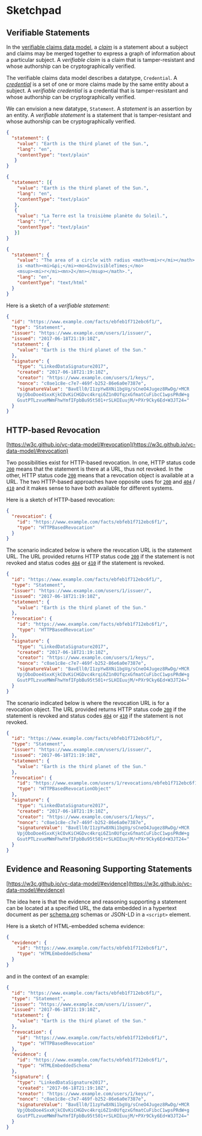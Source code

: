 # Sketchpad

## Verifiable Statements
In the [verifiable claims data model](https://w3c.github.io/vc-data-model/), a _[claim](https://w3c.github.io/vc-data-model/#dfn-claim)_ is a statement about a subject and claims may be merged together to express a graph of information about a particular subject. A _verifiable claim_ is a claim that is tamper-resistant and whose authorship can be cryptographically verified.

The verifiable claims data model describes a datatype, `Credential`. A _[credential](https://w3c.github.io/vc-data-model/#dfn-credential)_ is a set of one or more claims made by the same entity about a subject. A _verifiable credential_ is a credential that is tamper-resistant and whose authorship can be cryptographically verified.

We can envision a new datatype, `Statement`. A _statement_ is an assertion by an entity. A _verifiable statement_ is a statement that is tamper-resistant and whose authorship can be cryptographically verified.

```json
{
  "statement": {
    "value": "Earth is the third planet of the Sun.",
    "lang": "en",
    "contentType": "text/plain"
   }
}
```

```json
{
  "statement": [{
    "value": "Earth is the third planet of the Sun.",
    "lang": "en",
    "contentType": "text/plain"
   },
   {
    "value": "La Terre est la troisième planète du Soleil.",
    "lang": "fr",
    "contentType": "text/plain"
   }]
}
```

```json
{
  "statement": {
    "value": "The area of a circle with radius <math><mi>r</mi></math>
    is <math><mi>&pi;</mi><mo>&InvisibleTimes;</mo>
    <msup><mi>r</mi><mn>2</mn></msup></math>.",
    "lang": "en",
    "contentType": "text/html"
  }
}
```

Here is a sketch of a _verifiable statement_:
```json
{
  "id": "https://www.example.com/facts/ebfeb1f712ebc6f1/",
  "type": "Statement",
  "issuer": "https://www.example.com/users/1/issuer/",
  "issued": "2017-06-18T21:19:10Z",
  "statement": {
    "value": "Earth is the third planet of the Sun."
  },
  "signature": {
    "type": "LinkedDataSignature2017",
    "created": "2017-06-18T21:19:10Z",
    "creator": "https://www.example.com/users/1/keys/",
    "nonce": "c0ae1c8e-c7e7-469f-b252-86e6a0e7387e",
    "signatureValue": "BavEll0/I1zpYw8XNi1bgVg/sCneO4Jugez8RwDg/+MCR
    VpjOboDoe4SxxKjkCOvKiCHGDvc4krqi6Z1n0UfqzxGfmatCuFibcC1wpsPRdW+g
    GsutPTLzvueMWmFhwYmfIFpbBu95t501+rSLHIEuujM/+PXr9Cky6Ed+W3JT24="
  }
}
```

## HTTP-based Revocation
[https://w3c.github.io/vc-data-model/#revocation](https://w3c.github.io/vc-data-model/#revocation)

Two possibilities exist for HTTP-based revocation. In one, HTTP status code [`200`](https://www.w3.org/Protocols/rfc2616/rfc2616-sec10.html#sec10.2.1) means that the statement is there at a URL, thus not revoked. In the other, HTTP status code [`200`](https://www.w3.org/Protocols/rfc2616/rfc2616-sec10.html#sec10.2.1) means that a revocation object is available at a URL. The two HTTP-based approaches have opposite uses for [`200`](https://www.w3.org/Protocols/rfc2616/rfc2616-sec10.html#sec10.2.1) and [`404`](https://www.w3.org/Protocols/rfc2616/rfc2616-sec10.html#sec10.4.5) / [`410`](https://www.w3.org/Protocols/rfc2616/rfc2616-sec10.html#sec10.4.11) and it makes sense to have both available for different systems.

Here is a sketch of HTTP-based revocation:
```json
{
  "revocation": {
    "id": "https://www.example.com/facts/ebfeb1f712ebc6f1/",
    "type": "HTTPBasedRevocation"
  }
}
```
The scenario indicated below is where the revocation URL is the statement URL. The URL provided returns HTTP status code [`200`](https://www.w3.org/Protocols/rfc2616/rfc2616-sec10.html#sec10.2.1) if the statement is not revoked and status codes [`404`](https://www.w3.org/Protocols/rfc2616/rfc2616-sec10.html#sec10.4.5) or [`410`](https://www.w3.org/Protocols/rfc2616/rfc2616-sec10.html#sec10.4.11) if the statement is revoked.
```json
{
  "id": "https://www.example.com/facts/ebfeb1f712ebc6f1/",
  "type": "Statement",
  "issuer": "https://www.example.com/users/1/issuer/",
  "issued": "2017-06-18T21:19:10Z",
  "statement": {
    "value": "Earth is the third planet of the Sun."
  },
  "revocation": {
    "id": "https://www.example.com/facts/ebfeb1f712ebc6f1/",
    "type": "HTTPBasedRevocation"
  },
  "signature": {
    "type": "LinkedDataSignature2017",
    "created": "2017-06-18T21:19:10Z",
    "creator": "https://www.example.com/users/1/keys/",
    "nonce": "c0ae1c8e-c7e7-469f-b252-86e6a0e7387e",
    "signatureValue": "BavEll0/I1zpYw8XNi1bgVg/sCneO4Jugez8RwDg/+MCR
    VpjOboDoe4SxxKjkCOvKiCHGDvc4krqi6Z1n0UfqzxGfmatCuFibcC1wpsPRdW+g
    GsutPTLzvueMWmFhwYmfIFpbBu95t501+rSLHIEuujM/+PXr9Cky6Ed+W3JT24="
  }
}
```
The scenario indicated below is where the revocation URL is for a revocation object. The URL provided returns HTTP status code [`200`](https://www.w3.org/Protocols/rfc2616/rfc2616-sec10.html#sec10.2.1) if the statement is revoked and status codes [`404`](https://www.w3.org/Protocols/rfc2616/rfc2616-sec10.html#sec10.4.5) or [`410`](https://www.w3.org/Protocols/rfc2616/rfc2616-sec10.html#sec10.4.11) if the statement is not revoked.
```json
{
  "id": "https://www.example.com/facts/ebfeb1f712ebc6f1/",
  "type": "Statement",
  "issuer": "https://www.example.com/users/1/issuer/",
  "issued": "2017-06-18T21:19:10Z",
  "statement": {
    "value": "Earth is the third planet of the Sun."
  },
  "revocation": {
    "id": "https://www.example.com/users/1/revocations/ebfeb1f712ebc6f1/",
    "type": "HTTPBasedRevocationObject"
  },
  "signature": {
    "type": "LinkedDataSignature2017",
    "created": "2017-06-18T21:19:10Z",
    "creator": "https://www.example.com/users/1/keys/",
    "nonce": "c0ae1c8e-c7e7-469f-b252-86e6a0e7387e",
    "signatureValue": "BavEll0/I1zpYw8XNi1bgVg/sCneO4Jugez8RwDg/+MCR
    VpjOboDoe4SxxKjkCOvKiCHGDvc4krqi6Z1n0UfqzxGfmatCuFibcC1wpsPRdW+g
    GsutPTLzvueMWmFhwYmfIFpbBu95t501+rSLHIEuujM/+PXr9Cky6Ed+W3JT24="
  }
}
```

## Evidence and Reasoning Supporting Statements
[https://w3c.github.io/vc-data-model/#evidence](https://w3c.github.io/vc-data-model/#evidence)

The idea here is that the evidence and reasoning supporting a statement can be located at a specified URL, the data embedded in a hypertext document as per [schema.org](http://schema.org) schemas or JSON-LD in a `<script>` element.

Here is a sketch of HTML-embedded schema evidence:
```json
{
  "evidence": {
    "id": "https://www.example.com/facts/ebfeb1f712ebc6f1/",
    "type": "HTMLEmbeddedSchema"
  }
}
```
and in the context of an example:
```json
{
  "id": "https://www.example.com/facts/ebfeb1f712ebc6f1/",
  "type": "Statement",
  "issuer": "https://www.example.com/users/1/issuer/",
  "issued": "2017-06-18T21:19:10Z",
  "statement": {
    "value": "Earth is the third planet of the Sun."
  },
  "revocation": {
    "id": "https://www.example.com/facts/ebfeb1f712ebc6f1/",
    "type": "HTTPBasedRevocation"
  },
  "evidence": {
    "id": "https://www.example.com/facts/ebfeb1f712ebc6f1/",
    "type": "HTMLEmbeddedSchema"
  },
  "signature": {
    "type": "LinkedDataSignature2017",
    "created": "2017-06-18T21:19:10Z",
    "creator": "https://www.example.com/users/1/keys/",
    "nonce": "c0ae1c8e-c7e7-469f-b252-86e6a0e7387e",
    "signatureValue": "BavEll0/I1zpYw8XNi1bgVg/sCneO4Jugez8RwDg/+MCR
    VpjOboDoe4SxxKjkCOvKiCHGDvc4krqi6Z1n0UfqzxGfmatCuFibcC1wpsPRdW+g
    GsutPTLzvueMWmFhwYmfIFpbBu95t501+rSLHIEuujM/+PXr9Cky6Ed+W3JT24="
  }
}
```
